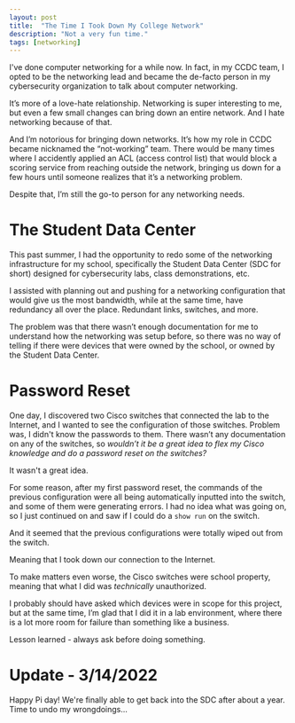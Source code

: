 ```yaml
---
layout: post
title: 	"The Time I Took Down My College Network"
description: "Not a very fun time."
tags: [networking]
---
```

I've done computer networking for a while now. In fact, in my CCDC team, I opted to be the networking lead and became the de-facto person in my cybersecurity organization to talk about computer networking.

It’s more of a love-hate relationship. Networking is super interesting to me, but even a few small changes can bring down an entire network. And I hate networking because of that.

And I’m notorious for bringing down networks. It’s how my role in CCDC became nicknamed the “not-working” team. There would be many times where I accidently applied an ACL (access control list) that would block a scoring service from reaching outside the network, bringing us down for a few hours until someone realizes that it’s a networking problem.

Despite that, I’m still the go-to person for any networking needs.

# The Student Data Center

This past summer, I had the opportunity to redo some of the networking infrastructure for my school, specifically the Student Data Center (SDC for short) designed for cybersecurity labs, class demonstrations, etc.

I assisted with planning out and pushing for a networking configuration that would give us the most bandwidth, while at the same time, have redundancy all over the place. Redundant links, switches, and more.

The problem was that there wasn’t enough documentation for me to understand how the networking was setup before, so there was no way of telling if there were devices that were owned by the school, or owned by the Student Data Center.

# Password Reset

One day, I discovered two Cisco switches that connected the lab to the Internet, and I wanted to see the configuration of those switches. Problem was, I didn't know the passwords to them. There wasn’t any documentation on any of the switches, so *wouldn’t it be a great idea to flex my Cisco knowledge and do a password reset on the switches?*

It wasn't a great idea.

For some reason, after my first password reset, the commands of the previous configuration were all being automatically inputted into the switch, and some of them were generating errors. I had no idea what was going on, so I just continued on and saw if I could do a `show run` on the switch.

And it seemed that the previous configurations were totally wiped out from the switch.

Meaning that I took down our connection to the Internet.

To make matters even worse, the Cisco switches were school property, meaning that what I did was *technically* unauthorized.

I probably should have asked which devices were in scope for this project, but at the same time, I’m glad that I did it in a lab environment, where there is a lot more room for failure than something like a business.

Lesson learned - always ask before doing something.

# Update - 3/14/2022

Happy Pi day! We're finally able to get back into the SDC after about a year. Time to undo my wrongdoings...